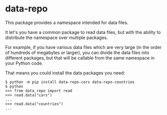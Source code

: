 # data-repo

This package provides a namespace intended for data files.

It let's you have a common package to read data files, but with the ability to distribute the namespace over multiple packages.

For example, if you have various data files which are very large (in the order of hundreds of megabytes or larger), you can divide the data files into different packages, but that will be callable from the same namespace in your Python code.

That means you could install the data packages you need:

```shell
$ python -m pip install data-repo-cars data-repo-countries
$ python
>>> from data_repo import read
>>> read.data("cars")
...
>>> read.data("countries")
...
```

